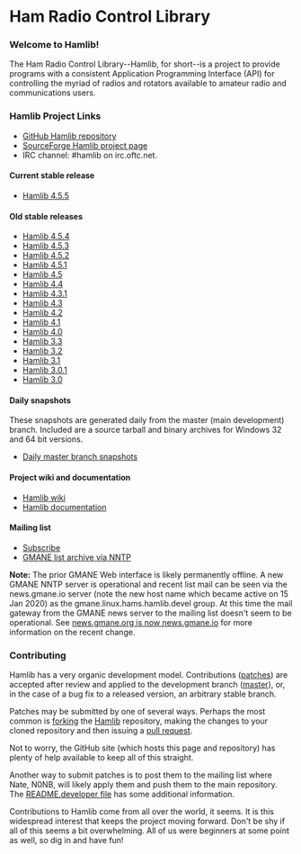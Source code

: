 # Ham Radio Control Library

### Welcome to Hamlib!

The Ham Radio Control Library--Hamlib, for short--is a project to provide
programs with a consistent Application Programming Interface (API) for
controlling the myriad of radios and rotators available to amateur
radio and communications users.

### Hamlib Project Links

- [GitHub Hamlib repository](https://github.com/Hamlib/Hamlib)
- [SourceForge Hamlib project page](https://sourceforge.net/projects/hamlib/)
- IRC channel: #hamlib on irc.oftc.net.

#### Current stable release

- [Hamlib 4.5.5](https://github.com/Hamlib/Hamlib/releases/tag/4.5.5)

#### Old stable releases

- [Hamlib 4.5.4](https://github.com/Hamlib/Hamlib/releases/tag/4.5.4)
- [Hamlib 4.5.3](https://github.com/Hamlib/Hamlib/releases/tag/4.5.3)
- [Hamlib 4.5.2](https://github.com/Hamlib/Hamlib/releases/tag/4.5.2)
- [Hamlib 4.5.1](https://github.com/Hamlib/Hamlib/releases/tag/4.5.1)
- [Hamlib 4.5](https://github.com/Hamlib/Hamlib/releases/tag/4.5)
- [Hamlib 4.4](https://github.com/Hamlib/Hamlib/releases/tag/4.4)
- [Hamlib 4.3.1](https://github.com/Hamlib/Hamlib/releases/tag/4.3.1)
- [Hamlib 4.3](https://github.com/Hamlib/Hamlib/releases/tag/4.3)
- [Hamlib 4.2](https://github.com/Hamlib/Hamlib/releases/tag/4.2)
- [Hamlib 4.1](https://github.com/Hamlib/Hamlib/releases/tag/4.1)
- [Hamlib 4.0](https://github.com/Hamlib/Hamlib/releases/tag/4.0)
- [Hamlib 3.3](https://github.com/Hamlib/Hamlib/releases/tag/3.3)
- [Hamlib 3.2](https://github.com/Hamlib/Hamlib/releases/tag/3.2)
- [Hamlib 3.1](https://github.com/Hamlib/Hamlib/releases/tag/3.1)
- [Hamlib 3.0.1](https://github.com/Hamlib/Hamlib/releases/tag/3.0.1)
- [Hamlib 3.0](https://github.com/Hamlib/Hamlib/releases/tag/3.0)

#### Daily snapshots

These snapshots are generated daily from the master (main development) branch.
Included are a source tarball and binary archives for Windows 32 and 64 bit
versions.

- [Daily master branch snapshots](http://n0nb.users.sourceforge.net/)

#### Project wiki and documentation

- [Hamlib wiki](https://github.com/Hamlib/Hamlib/wiki)
- [Hamlib documentation](https://github.com/Hamlib/Hamlib/wiki/Documentation)

#### Mailing list

- [Subscribe](https://sourceforge.net/projects/hamlib/lists/hamlib-developer)
- [GMANE list archive via NNTP](nntp://news.gmane.io/gmane.linux.hams.hamlib.devel)

**Note:** The prior GMANE Web interface is likely permanently offline.  A new
GMANE NNTP server is operational and recent list mail can be seen via the
news.gmane.io server (note the new host name which became active on 15 Jan
2020) as the gmane.linux.hams.hamlib.devel group.  At this time the mail
gateway from the GMANE news server to the mailing list doesn't seem to be
operational.  See [news.gmane.org is now
news.gmane.io](https://lars.ingebrigtsen.no/2020/01/15/news-gmane-org-is-now-news-gmane-io/)
for more information on the recent change.

### Contributing

Hamlib has a very organic development model.  Contributions
([patches](https://en.wikipedia.org/wiki/Patch_(computing))) are accepted
after review and applied to the development branch
([master](https://github.com/Hamlib/Hamlib)), or, in the case of a bug fix to
a released version, an arbitrary stable branch.

Patches may be submitted by one of several ways.  Perhaps the most common is
[forking](https://help.github.com/search/?utf8=%E2%9C%93&q=forking) the
[Hamlib](https://github.com/Hamlib/Hamlib) repository, making the changes to
your cloned repository and then issuing a [pull
request](https://help.github.com/search/?utf8=%E2%9C%93&q=pull+request).

Not to worry, the GitHub site (which hosts this page and repository) has plenty
of help available to keep all of this straight.

Another way to submit patches is to post them to the mailing list where Nate,
N0NB, will likely apply them and push them to the main repository.  The
[README.developer
file](https://github.com/Hamlib/Hamlib/blob/master/README.developer) has some
additional information.

Contributions to Hamlib come from all over the world, it seems.  It is this
widespread interest that keeps the project moving forward.  Don't be shy if
all of this seems a bit overwhelming.  All of us were beginners at some point
as well, so dig in and have fun!
